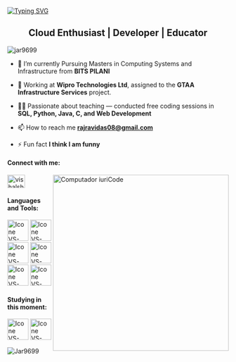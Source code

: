 [![Typing SVG](https://readme-typing-svg.herokuapp.com?color=FF3670&size=35&center=true&vCenter=true&width=1000&lines=Welcome+to+my+GitHub+profile!;My+Name+is+Raj+Ramu+Ravidas)](https://git.io/typing-svg)

<h2 align="center">Cloud Enthusiast | Developer | Educator</h2>

<p align="left"> <img src="https://komarev.com/ghpvc/?username=jar9699&label=Profile%20views&color=0e75b6&style=flat" alt="jar9699" /> </p>

- 🌱 I’m currently Pursuing Masters in Computing Systems and Infrastructure from **BITS PILANI**
- 💼 Working at **Wipro Technologies Ltd**, assigned to the **GTAA Infrastructure Services** project.
- 👨‍🏫 Passionate about teaching — conducted free coding sessions in **SQL, Python, Java, C, and Web Development**

- 📫 How to reach me **rajravidas08@gmail.com**

- ⚡ Fun fact **I think I am funny**

#### Connect with me:
 <img src="https://raw.githubusercontent.com/MicaelliMedeiros/micaellimedeiros/master/image/computer-illustration.png" min-width="400px" max-width="400px" width="400px" align="right" alt="Computador iuriCode">
<p align="left">
<a href="https://www.linkedin.com/in/raj-ravidas/" target="blank"><img align="center" src="https://raw.githubusercontent.com/rahuldkjain/github-profile-readme-generator/master/src/images/icons/Social/linked-in-alt.svg" alt="vishalshah84" height="30" width="40" /></a>
</p>

#### Languages and Tools:
  [<img height="48px" width="48px" alt="Icone VS-Code" src="https://skillicons.dev/icons?i=java"/>](https://sass-lang.com/)
  [<img height="48px" width="48px" alt="Icone VS-Code" src="https://skillicons.dev/icons?i=c"/>](https://sass-lang.com/)
  [<img height="48px" width="48px" alt="Icone VS-Code" src="https://skillicons.dev/icons?i=html"/>](https://sass-lang.com/)
  [<img height="48px" width="48px" alt="Icone VS-Code" src="https://skillicons.dev/icons?i=css"/>](https://sass-lang.com/)
  [<img height="48px" width="48px" alt="Icone VS-Code" src="https://skillicons.dev/icons?i=linux"/>](https://sass-lang.com/)
  [<img height="48px" width="48px" alt="Icone VS-Code" src="https://skillicons.dev/icons?i=aws"/>](https://sass-lang.com/)

#### Studying in this moment: 
  [<img height="48px" width="48px" alt="Icone VS-Code" src="https://skillicons.dev/icons?i=mysql"/>](https://sass-lang.com/)
  [<img height="48px" width="48px" alt="Icone VS-Code" src="https://skillicons.dev/icons?i=github"/>](https://sass-lang.com/)
 

<p><img align="center" src="https://github-readme-streak-stats.herokuapp.com/?user=jar9699&theme=radical" alt="Jar9699" /></p>
